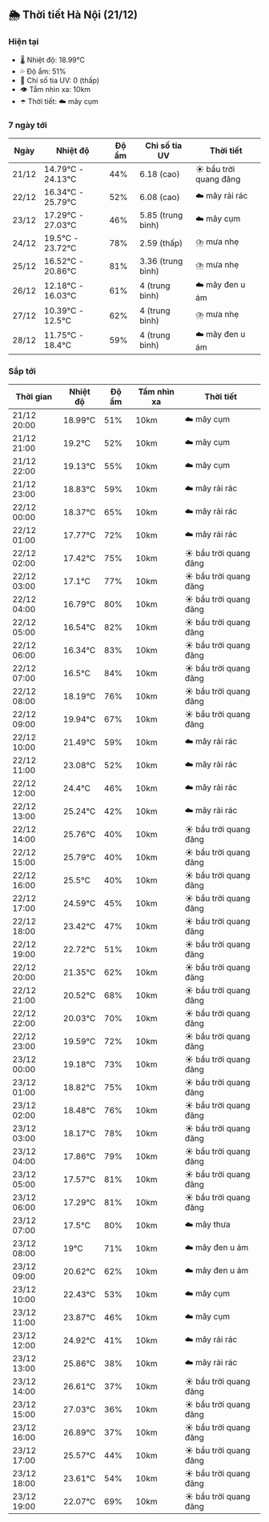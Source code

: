 ## 🌦️ Thời tiết Hà Nội (21/12)

### Hiện tại

- 🌡️ Nhiệt độ: 18.99℃
- 💦 Độ ẩm: 51%
- 🌟 Chỉ số tia UV: 0 (thấp)
- 👁️ Tầm nhìn xa: 10km
- ☂️ Thời tiết: ☁️ mây cụm

### 7 ngày tới

| Ngày | Nhiệt độ | Độ ẩm | Chỉ số tia UV | Thời tiết |
| --- | --- | --- | --- | --- |
| 21/12 | 14.79℃ - 24.13℃ | 44% | 6.18 (cao) | ☀️ bầu trời quang đãng |
| 22/12 | 16.34℃ - 25.79℃ | 52% | 6.08 (cao) | ☁️ mây rải rác |
| 23/12 | 17.29℃ - 27.03℃ | 46% | 5.85 (trung bình) | ☁️ mây cụm |
| 24/12 | 19.5℃ - 23.72℃ | 78% | 2.59 (thấp) | ⛈️ mưa nhẹ |
| 25/12 | 16.52℃ - 20.86℃ | 81% | 3.36 (trung bình) | ⛈️ mưa nhẹ |
| 26/12 | 12.18℃ - 16.03℃ | 61% | 4 (trung bình) | ☁️ mây đen u ám |
| 27/12 | 10.39℃ - 12.5℃ | 62% | 4 (trung bình) | ⛈️ mưa nhẹ |
| 28/12 | 11.75℃ - 18.4℃ | 59% | 4 (trung bình) | ☁️ mây đen u ám |

### Sắp tới

| Thời gian | Nhiệt độ | Độ ẩm | Tầm nhìn xa | Thời tiết |
| --- | --- | --- | --- | --- |
| 21/12 20:00 | 18.99℃ | 51% | 10km | ☁️ mây cụm |
| 21/12 21:00 | 19.2℃ | 52% | 10km | ☁️ mây cụm |
| 21/12 22:00 | 19.13℃ | 55% | 10km | ☁️ mây cụm |
| 21/12 23:00 | 18.83℃ | 59% | 10km | ☁️ mây rải rác |
| 22/12 00:00 | 18.37℃ | 65% | 10km | ☁️ mây rải rác |
| 22/12 01:00 | 17.77℃ | 72% | 10km | ☁️ mây rải rác |
| 22/12 02:00 | 17.42℃ | 75% | 10km | ☀️ bầu trời quang đãng |
| 22/12 03:00 | 17.1℃ | 77% | 10km | ☀️ bầu trời quang đãng |
| 22/12 04:00 | 16.79℃ | 80% | 10km | ☀️ bầu trời quang đãng |
| 22/12 05:00 | 16.54℃ | 82% | 10km | ☀️ bầu trời quang đãng |
| 22/12 06:00 | 16.34℃ | 83% | 10km | ☀️ bầu trời quang đãng |
| 22/12 07:00 | 16.5℃ | 84% | 10km | ☀️ bầu trời quang đãng |
| 22/12 08:00 | 18.19℃ | 76% | 10km | ☀️ bầu trời quang đãng |
| 22/12 09:00 | 19.94℃ | 67% | 10km | ☀️ bầu trời quang đãng |
| 22/12 10:00 | 21.49℃ | 59% | 10km | ☁️ mây rải rác |
| 22/12 11:00 | 23.08℃ | 52% | 10km | ☁️ mây rải rác |
| 22/12 12:00 | 24.4℃ | 46% | 10km | ☁️ mây rải rác |
| 22/12 13:00 | 25.24℃ | 42% | 10km | ☁️ mây rải rác |
| 22/12 14:00 | 25.76℃ | 40% | 10km | ☀️ bầu trời quang đãng |
| 22/12 15:00 | 25.79℃ | 40% | 10km | ☀️ bầu trời quang đãng |
| 22/12 16:00 | 25.5℃ | 40% | 10km | ☀️ bầu trời quang đãng |
| 22/12 17:00 | 24.59℃ | 45% | 10km | ☀️ bầu trời quang đãng |
| 22/12 18:00 | 23.42℃ | 47% | 10km | ☀️ bầu trời quang đãng |
| 22/12 19:00 | 22.72℃ | 51% | 10km | ☀️ bầu trời quang đãng |
| 22/12 20:00 | 21.35℃ | 62% | 10km | ☀️ bầu trời quang đãng |
| 22/12 21:00 | 20.52℃ | 68% | 10km | ☀️ bầu trời quang đãng |
| 22/12 22:00 | 20.03℃ | 70% | 10km | ☀️ bầu trời quang đãng |
| 22/12 23:00 | 19.59℃ | 72% | 10km | ☀️ bầu trời quang đãng |
| 23/12 00:00 | 19.18℃ | 73% | 10km | ☀️ bầu trời quang đãng |
| 23/12 01:00 | 18.82℃ | 75% | 10km | ☀️ bầu trời quang đãng |
| 23/12 02:00 | 18.48℃ | 76% | 10km | ☀️ bầu trời quang đãng |
| 23/12 03:00 | 18.17℃ | 78% | 10km | ☀️ bầu trời quang đãng |
| 23/12 04:00 | 17.86℃ | 79% | 10km | ☀️ bầu trời quang đãng |
| 23/12 05:00 | 17.57℃ | 81% | 10km | ☀️ bầu trời quang đãng |
| 23/12 06:00 | 17.29℃ | 81% | 10km | ☀️ bầu trời quang đãng |
| 23/12 07:00 | 17.5℃ | 80% | 10km | ☁️ mây thưa |
| 23/12 08:00 | 19℃ | 71% | 10km | ☁️ mây đen u ám |
| 23/12 09:00 | 20.62℃ | 62% | 10km | ☁️ mây đen u ám |
| 23/12 10:00 | 22.43℃ | 53% | 10km | ☁️ mây cụm |
| 23/12 11:00 | 23.87℃ | 46% | 10km | ☁️ mây cụm |
| 23/12 12:00 | 24.92℃ | 41% | 10km | ☁️ mây rải rác |
| 23/12 13:00 | 25.86℃ | 38% | 10km | ☁️ mây rải rác |
| 23/12 14:00 | 26.61℃ | 37% | 10km | ☀️ bầu trời quang đãng |
| 23/12 15:00 | 27.03℃ | 36% | 10km | ☀️ bầu trời quang đãng |
| 23/12 16:00 | 26.89℃ | 37% | 10km | ☀️ bầu trời quang đãng |
| 23/12 17:00 | 25.57℃ | 44% | 10km | ☀️ bầu trời quang đãng |
| 23/12 18:00 | 23.61℃ | 54% | 10km | ☀️ bầu trời quang đãng |
| 23/12 19:00 | 22.07℃ | 69% | 10km | ☀️ bầu trời quang đãng |
